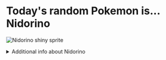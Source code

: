 # Today's random Pokemon is... Nidorino

![Nidorino shiny sprite](https://raw.githubusercontent.com/PokeAPI/sprites/master/sprites/pokemon/shiny/33.png)

<details>
<summary>Additional info about Nidorino</summary>

| srpite type | image |
|------|------|
| back_default | ![Nidorino back_default sprite](https://raw.githubusercontent.com/PokeAPI/sprites/master/sprites/pokemon/back/33.png) |
| back_shiny | ![Nidorino back_shiny sprite](https://raw.githubusercontent.com/PokeAPI/sprites/master/sprites/pokemon/back/shiny/33.png) |
| front_default | ![Nidorino front_default sprite](https://raw.githubusercontent.com/PokeAPI/sprites/master/sprites/pokemon/33.png) | </details>